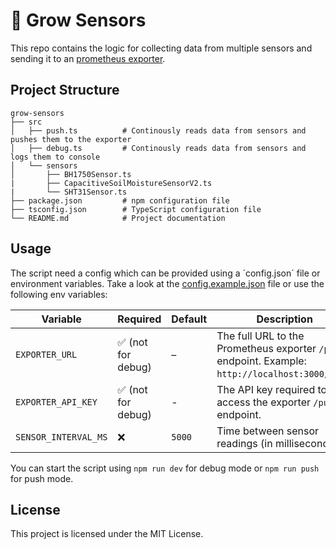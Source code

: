 # 🌱 Grow Sensors

This repo contains the logic for collecting data from multiple sensors and sending it to an [prometheus exporter]().

## Project Structure

```
grow-sensors
├── src
│   ├── push.ts          # Continously reads data from sensors and pushes them to the exporter
│   ├── debug.ts         # Continously reads data from sensors and logs them to console
│   └── sensors
│       ├── BH1750Sensor.ts
|       ├── CapacitiveSoilMoistureSensorV2.ts
|       └── SHT31Sensor.ts
├── package.json         # npm configuration file
├── tsconfig.json        # TypeScript configuration file
└── README.md            # Project documentation
```

## Usage

The script need a config which can be provided using a ´config.json´ file or environment variables. Take a look at the [config.example.json](https://github.com/redii/grow-sensors/blob/main/config.example.json) file or use the following env variables:

| Variable             | Required           | Default | Description                                                                                      |
| -------------------- | ------------------ | ------- | ------------------------------------------------------------------------------------------------ |
| `EXPORTER_URL`       | ✅ (not for debug) | –       | The full URL to the Prometheus exporter `/push` endpoint. Example: `http://localhost:3000/push`. |
| `EXPORTER_API_KEY`   | ✅ (not for debug) | -       | The API key required to access the exporter `/push` endpoint.                                    |
| `SENSOR_INTERVAL_MS` | ❌                 | `5000`  | Time between sensor readings (in milliseconds).                                                  |

You can start the script using `npm run dev` for debug mode or `npm run push` for push mode.

## License

This project is licensed under the MIT License.
